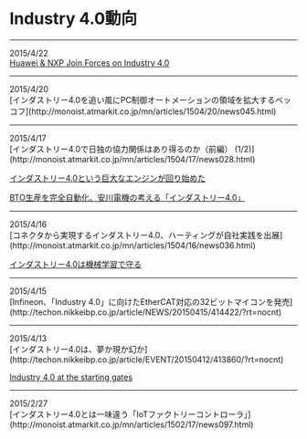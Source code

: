 # Industry 4.0動向

<hr>

2015/4/22<br>
[Huawei & NXP Join Forces on Industry 4.0](http://www.ebnonline.com/author.asp?section_id=3560&doc_id=277314)

<hr>
2015/4/20<br>
 [インダストリー4.0を追い風にPC制御オートメーションの領域を拡大するベッコフ](http://monoist.atmarkit.co.jp/mn/articles/1504/20/news045.html)
 
<hr>
2015/4/17<br>
[インダストリー4.0で日独の協力関係はあり得るのか（前編） (1/2)](http://monoist.atmarkit.co.jp/mn/articles/1504/17/news028.html)

[インダストリー4.0という巨大なエンジンが回り始めた](http://blogos.com/article/110291/)

[BTO生産を完全自動化、安川電機の考える「インダストリー4.0」](http://monoist.atmarkit.co.jp/mn/articles/1504/17/news098.html)

<hr>
2015/4/16<br>
[コネクタから実現するインダストリー4.0、ハーティングが自社実践を出展](http://monoist.atmarkit.co.jp/mn/articles/1504/16/news036.html)

[インダストリー4.0は機械学習で守る](http://techon.nikkeibp.co.jp/article/EVENT/20150416/414646/?rt=nocnt)

<hr>
2015/4/15<br>
[Infineon、「Industry 4.0」に向けたEtherCAT対応の32ビットマイコンを発売](http://techon.nikkeibp.co.jp/article/NEWS/20150415/414422/?rt=nocnt)

<hr>
2015/4/13<br>
[インダストリー4.0は、夢か現か幻か](http://techon.nikkeibp.co.jp/article/EVENT/20150412/413860/?rt=nocnt)

[Industry 4.0 at the starting gates](http://www.dw.de/industry-40-at-the-starting-gates/a-18379432)

<hr>
2015/2/27<br>
[インダストリー4.0とは一味違う「IoTファクトリーコントローラ」](http://monoist.atmarkit.co.jp/mn/articles/1502/17/news097.html)